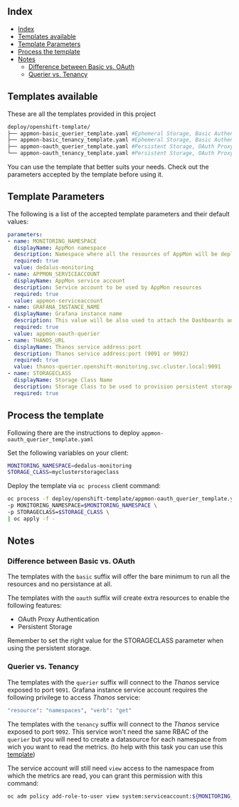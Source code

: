 ## Index

<!-- TOC -->

- [Index](#index)
- [Templates available](#templates-available)
- [Template Parameters](#template-parameters)
- [Process the template](#process-the-template)
- [Notes](#notes)
    - [Difference between Basic vs. OAuth](#difference-between-basic-vs-oauth)
    - [Querier vs. Tenancy](#querier-vs-tenancy)

<!-- /TOC -->

## Templates available

These are all the templates provided in this project

```bash
deploy/openshift-template/
├── appmon-basic_querier_template.yaml #Ephemeral Storage, Basic Authentication, Thanos Querier Datasource
├── appmon-basic_tenancy_template.yaml #Ephemeral Storage, Basic Authentication, Thanos Tenancy Datasource
├── appmon-oauth_querier_template.yaml #Persistent Storage, OAuth Proxy Authentication, Thanos Querier Datasource (Dedalus Best-Practice)
└── appmon-oauth_tenancy_template.yaml #Persistent Storage, OAuth Proxy Authentication, Thanos Tenancy Datasource
```

You can use the template that better suits your needs.
Check out the parameters accepted by the template before using it.

## Template Parameters

The following is a list of the accepted template parameters and their default values:

```yaml
parameters:
- name: MONITORING_NAMESPACE
  displayName: AppMon namespace
  description: Namespace where all the resources of AppMon will be deployed
  required: true
  value: dedalus-monitoring
- name: APPMON_SERVICEACCOUNT
  displayName: AppMon service account
  description: Service account to be used by AppMon resources
  required: true
  value: appmon-serviceaccount
- name: GRAFANA_INSTANCE_NAME
  displayName: Grafana instance name
  description: This value will be also used to attach the Dashboards and Datasources created by this template to the Grafana instance
  required: true
  value: appmon-oauth-querier
- name: THANOS_URL
  displayName: Thanos service address:port
  description: Thanos service address:port (9091 or 9092)
  required: true
  value: thanos-querier.openshift-monitoring.svc.cluster.local:9091
- name: STORAGECLASS
  displayName: Storage Class Name
  description: Storage Class to be used to provision persistent storage
  required: true
```

## Process the template 

Following there are the instructions to deploy
`appmon-oauth_querier_template.yaml`

Set the following variables on your client:

```bash
MONITORING_NAMESPACE=dedalus-monitoring
STORAGE_CLASS=myclusterstorageclass
```

Deploy the template via `oc process` client command:

```bash
oc process -f deploy/openshift-template/appmon-oauth_querier_template.yaml \
-p MONITORING_NAMESPACE=$MONITORING_NAMESPACE \
-p STORAGECLASS=$STORAGE_CLASS \
| oc apply -f -
```

## Notes

### Difference between Basic vs. OAuth

The templates with the `basic` suffix will offer the bare minimum to run all the resources and no persistance at all.

The templates with the `oauth` suffix will create extra resources to enable the following features:

* OAuth Proxy Authentication
* Persistent Storage

Remember to set the right value for the STORAGECLASS parameter when using the persistent storage.

### Querier vs. Tenancy

The templates with the `querier` suffix will connect to the _Thanos_ service exposed to port `9091`.
Grafana instance service account requires the following privilege to access _Thanos_ service:

```bash
"resource": "namespaces", "verb": "get"
```

The templates with the `tenancy` suffix will connect to the _Thanos_ service exposed to port `9092`.
This service won't need the same RBAC of the `querier` but you will need to create a datasource for each namespace from wich you want to read the metrics.
(to help with this task you can use this [template](deploy/openshift-template/datasource/datasource-thanos-tenancy_template.yaml))

The service account will still need `view` access to the namespace from which the metrics are read, you can grant this permission with this command:

```bash
oc adm policy add-role-to-user view system:serviceaccount:${MONITORING_NAMESPACE}:appmon-serviceaccount -n ${TARGET_NAMESPACE}
```
